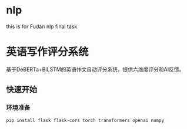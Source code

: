 # nlp
this is for Fudan nlp final task

# 英语写作评分系统

基于DeBERTa+BiLSTM的英语作文自动评分系统，提供六维度评分和AI反馈。

## 快速开始

### 环境准备
```bash
pip install flask flask-cors torch transformers openai numpy
```
